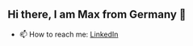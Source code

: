 ## Hi there, I am Max from Germany 👋
- 📫 How to reach me: <a href="https://www.linkedin.com/in/maximilian-enrico-mueller">LinkedIn</a>
